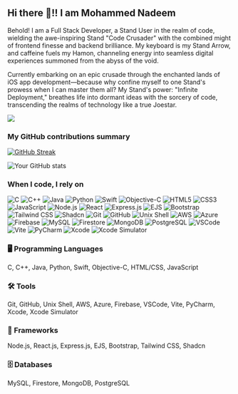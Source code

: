 ## Hi there 👋!! I am Mohammed Nadeem

Behold! I am a Full Stack Developer, a Stand User in the realm of code, wielding the awe-inspiring Stand "Code Crusader" with the combined might of frontend finesse and backend brilliance. My keyboard is my Stand Arrow, and caffeine fuels my Hamon, channeling energy into seamless digital experiences summoned from the abyss of the void.

Currently embarking on an epic crusade through the enchanted lands of iOS app development—because why confine myself to one Stand's prowess when I can master them all? My Stand's power: "Infinite Deployment," breathes life into dormant ideas with the sorcery of code, transcending the realms of technology like a true Joestar.

<!--profile view counter -->
![](https://komarev.com/ghpvc/?username=Nadeem-2005&color=red)

<h3>My GitHub contributions summary</h3>

[![GitHub Streak](https://nirzak-streak-stats.vercel.app?user=Nadeem-2005&theme=custom&hide_border=true&background=000000&stroke=DC143C&ring=DC143C&fire=DC143C&currStreakLabel=DC143C&dates=FFFFFF&text=FFFFFF&sideNums=FFFFFF&currStreakNum=FFFFFF&sideLabels=FFFFFF)](https://git.io/streak-stats)

![Your GitHub stats](https://github-readme-stats.vercel.app/api?username=Nadeem-2005&hide_border=true&show_icons=true&bg_color=000000&title_color=DC143C&icon_color=DC143C&text_color=ffffff)


<h3>When I code, I rely on</h3>
<p>
  <img alt="C" src="https://img.shields.io/badge/-C-A8B9CC?style=flat-square&logo=c&logoColor=white" />
  <img alt="C++" src="https://img.shields.io/badge/-C++-00599C?style=flat-square&logo=c%2B%2B&logoColor=white" />
  <img alt="Java" src="https://img.shields.io/badge/-Java-007396?style=flat-square&logo=java&logoColor=white" />
  <img alt="Python" src="https://img.shields.io/badge/-Python-3776AB?style=flat-square&logo=python&logoColor=white" />
  <img alt="Swift" src="https://img.shields.io/badge/-Swift-FA7343?style=flat-square&logo=swift&logoColor=white" />
  <img alt="Objective-C" src="https://img.shields.io/badge/-Objective--C-438EFF?style=flat-square&logo=apple&logoColor=white" />
  <img alt="HTML5" src="https://img.shields.io/badge/-HTML5-E34F26?style=flat-square&logo=html5&logoColor=white" />
  <img alt="CSS3" src="https://img.shields.io/badge/-CSS3-1572B6?style=flat-square&logo=css3&logoColor=white" />
  <img alt="JavaScript" src="https://img.shields.io/badge/-JavaScript-F7DF1E?style=flat-square&logo=javascript&logoColor=black" />
  <img alt="Node.js" src="https://img.shields.io/badge/-Node.js-43853d?style=flat-square&logo=node.js&logoColor=white" />
  <img alt="React" src="https://img.shields.io/badge/-React-45b8d8?style=flat-square&logo=react&logoColor=white" />
  <img alt="Express.js" src="https://img.shields.io/badge/-Express.js-000000?style=flat-square&logo=express&logoColor=white" />
  <img alt="EJS" src="https://img.shields.io/badge/-EJS-8B8B8B?style=flat-square&logo=ejs&logoColor=white" />
  <img alt="Bootstrap" src="https://img.shields.io/badge/-Bootstrap-7952B3?style=flat-square&logo=bootstrap&logoColor=white" />
  <img alt="Tailwind CSS" src="https://img.shields.io/badge/-Tailwind_CSS-38B2AC?style=flat-square&logo=tailwind-css&logoColor=white" />
  <img alt="Shadcn" src="https://img.shields.io/badge/-Shadcn-000000?style=flat-square&logo=shadcn&logoColor=white" />
  <img alt="Git" src="https://img.shields.io/badge/-Git-F05032?style=flat-square&logo=git&logoColor=white" />
  <img alt="GitHub" src="https://img.shields.io/badge/-GitHub-181717?style=flat-square&logo=github&logoColor=white" />
  <img alt="Unix Shell" src="https://img.shields.io/badge/-Unix_Shell-4EAA25?style=flat-square&logo=gnu-bash&logoColor=white" />
  <img alt="AWS" src="https://img.shields.io/badge/-AWS-232F3E?style=flat-square&logo=amazon-aws&logoColor=white" />
  <img alt="Azure" src="https://img.shields.io/badge/-Azure-0078D4?style=flat-square&logo=microsoft-azure&logoColor=white" />
  <img alt="Firebase" src="https://img.shields.io/badge/-Firebase-FFCA28?style=flat-square&logo=firebase&logoColor=black" />
  <img alt="MySQL" src="https://img.shields.io/badge/-MySQL-4479A1?style=flat-square&logo=mysql&logoColor=white" />
  <img alt="Firestore" src="https://img.shields.io/badge/-Firestore-FFCA28?style=flat-square&logo=firebase&logoColor=black" />
  <img alt="MongoDB" src="https://img.shields.io/badge/-MongoDB-13aa52?style=flat-square&logo=mongodb&logoColor=white" />
  <img alt="PostgreSQL" src="https://img.shields.io/badge/-PostgreSQL-336791?style=flat-square&logo=postgresql&logoColor=white" />
  <img alt="VSCode" src="https://img.shields.io/badge/-VS_Code-007ACC?style=flat-square&logo=visual-studio-code&logoColor=white" />
  <img alt="Vite" src="https://img.shields.io/badge/-Vite-646CFF?style=flat-square&logo=vite&logoColor=white" />
  <img alt="PyCharm" src="https://img.shields.io/badge/-PyCharm-000000?style=flat-square&logo=pycharm&logoColor=white" />
  <img alt="Xcode" src="https://img.shields.io/badge/-Xcode-1575F9?style=flat-square&logo=xcode&logoColor=white" />
  <img alt="Xcode Simulator" src="https://img.shields.io/badge/-Xcode_Simulator-1575F9?style=flat-square&logo=apple&logoColor=white" />
</p>

### 🖥️ Programming Languages
C, C++, Java, Python, Swift, Objective-C, HTML/CSS, JavaScript

### 🛠️ Tools
Git, GitHub, Unix Shell, AWS, Azure, Firebase, VSCode, Vite, PyCharm, Xcode, Xcode Simulator

### 🧩 Frameworks
Node.js, React.js, Express.js, EJS, Bootstrap, Tailwind CSS, Shadcn

### 🗄️ Databases
MySQL, Firestore, MongoDB, PostgreSQL
